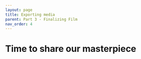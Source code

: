 ```yaml
---
layout: page
title: Exporting media
parent: Part 3 - Finalizing Film
nav_order: 4
---
```

# Time to share our masterpiece
